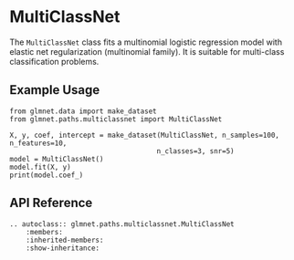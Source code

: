 # MultiClassNet

The `MultiClassNet` class fits a multinomial logistic regression model with elastic net regularization (multinomial family). It is suitable for multi-class classification problems.

## Example Usage

```{code-cell} ipython3
from glmnet.data import make_dataset
from glmnet.paths.multiclassnet import MultiClassNet

X, y, coef, intercept = make_dataset(MultiClassNet, n_samples=100, n_features=10, 
                                    n_classes=3, snr=5)
model = MultiClassNet()
model.fit(X, y)
print(model.coef_)
```

## API Reference

```{eval-rst}
.. autoclass:: glmnet.paths.multiclassnet.MultiClassNet
    :members:
    :inherited-members:
    :show-inheritance:
``` 